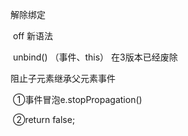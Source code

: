 解除绑定

​	off   新语法

​	unbind()     （事件、this）  在3版本已经废除

阻止子元素继承父元素事件

​	①事件冒泡e.stopPropagation()

​	②return false;